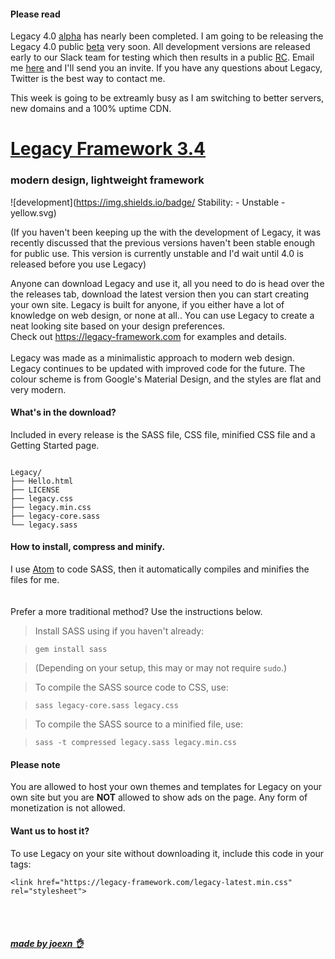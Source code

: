 #### Please read
Legacy 4.0 [alpha](https://en.wikipedia.org/wiki/Software_release_life_cycle#Alpha) has nearly been completed. I am going to be releasing the Legacy 4.0 public [beta](https://en.wikipedia.org/wiki/Software_release_life_cycle#Beta) very soon.
All development versions are released early to our Slack team for testing which then results in a public [RC](https://en.wikipedia.org/wiki/Software_release_life_cycle#Release_candidate). Email me [here](mailto:hi@joexn.com?subject=Slack&20team) and I'll send you an invite.
If you have any questions about Legacy, Twitter is the best way to contact me.

This week is going to be extreamly busy as I am switching to better servers, new domains and a 100% uptime CDN.



# [Legacy Framework 3.4](https://legacy-framework.com) 
### modern design, lightweight framework
![development](https://img.shields.io/badge/ Stability: - Unstable -yellow.svg)

(If you haven't been keeping up the with the development of Legacy, it was recently discussed that the previous versions haven't been stable enough for public use. This version is currently unstable and I'd wait until 4.0 is released before you use Legacy)

Anyone can download Legacy and use it, all you need to do is head over the the releases tab, download the latest version then you can start creating your own site.
Legacy is built for anyone, if you either have a lot of knowledge on web design, or none at all.. You can use Legacy to create a neat looking site based on your design preferences.
<br />
Check out <https://legacy-framework.com> for examples and details.<br />
<br />
Legacy was made as a minimalistic approach to modern web design. Legacy continues to be updated with improved code for the future.
The colour scheme is from Google's Material Design, and the styles are flat and very modern.


#### What's in the download?

Included in every release is the SASS file, CSS file, minified CSS file and a Getting Started page.

```

Legacy/
├── Hello.html
├── LICENSE
├── legacy.css
├── legacy.min.css
├── legacy-core.sass
└── legacy.sass

```

#### How to install, compress and minify.

I use [Atom](https://atom.io) to code SASS, then it automatically compiles and minifies the files for me. <br />
<br /><br />
Prefer a more traditional method? Use the instructions below.

> Install SASS using if you haven't already:

>     gem install sass

> (Depending on your setup, this may or may not require `sudo`.)

> To compile the SASS source code to CSS, use:

>     sass legacy-core.sass legacy.css

> To compile the SASS source to a minified file, use:

>     sass -t compressed legacy.sass legacy.min.css

#### Please note

You are allowed to host your own themes and templates for Legacy on your own site but you are **NOT** allowed to show ads on the page. Any form of monetization is not allowed.

#### Want us to host it?
To use Legacy on your site without downloading it, include this code in your <head> tags:

```
<link href="https://legacy-framework.com/legacy-latest.min.css" rel="stylesheet">
```

<br><br>
##### [made by joexn :ok_hand:](https://joexn.com)
